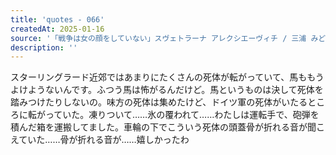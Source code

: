 ```yaml
---
title: 'quotes - 066'
createdAt: 2025-01-16
source: '「戦争は女の顔をしていない」スヴェトラーナ アレクシエーヴィチ / 三浦 みどり 訳 より'
description: ''
---
```

スターリングラード近郊ではあまりにたくさんの死体が転がっていて、馬ももうよけようないんです。ふつう馬は怖がるんだけど。馬というものは決して死体を踏みつけたりしないの。味方の死体は集めたけど、ドイツ軍の死体がいたるところに転がっていた。凍りついて……氷の覆われて……わたしは運転手で、砲弾を積んだ箱を運搬してました。車輪の下でこういう死体の頭蓋骨が折れる音が聞こえていた……骨が折れる音が……嬉しかったわ